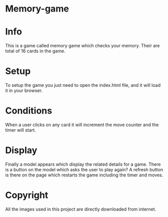 # Memory-game
# Info
This is a game called memory game which checks your memory.
Their are total of 16 cards in the game.
# Setup
To setup the game you just need to open the index.html file, and it will load it in your browser.
# Conditions
When a user clicks on any card it will increment the move counter and the timer will start.
# Display
Finally a model appears which display the related details for a game.
There is a button on the model which asks the user to play again?
A refresh button is there on the page which restarts the game including the timer and moves.
# Copyright
All the images used in this project are directly downloaded from internet.
